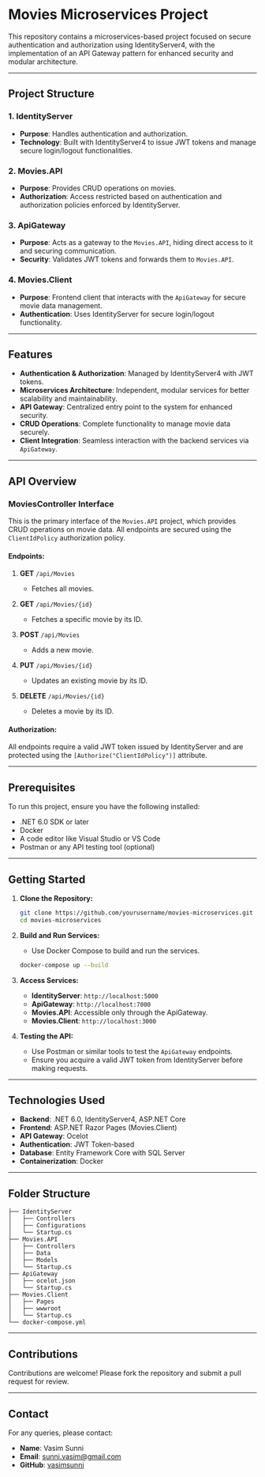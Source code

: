 # Movies Microservices Project

This repository contains a microservices-based project focused on secure authentication and authorization using IdentityServer4, with the implementation of an API Gateway pattern for enhanced security and modular architecture.

---

## Project Structure

### 1. **IdentityServer**
   - **Purpose**: Handles authentication and authorization.
   - **Technology**: Built with IdentityServer4 to issue JWT tokens and manage secure login/logout functionalities.

### 2. **Movies.API**
   - **Purpose**: Provides CRUD operations on movies.
   - **Authorization**: Access restricted based on authentication and authorization policies enforced by IdentityServer.

### 3. **ApiGateway**
   - **Purpose**: Acts as a gateway to the `Movies.API`, hiding direct access to it and securing communication.
   - **Security**: Validates JWT tokens and forwards them to `Movies.API`.

### 4. **Movies.Client**
   - **Purpose**: Frontend client that interacts with the `ApiGateway` for secure movie data management.
   - **Authentication**: Uses IdentityServer for secure login/logout functionality.

---

## Features

- **Authentication & Authorization**: Managed by IdentityServer4 with JWT tokens.
- **Microservices Architecture**: Independent, modular services for better scalability and maintainability.
- **API Gateway**: Centralized entry point to the system for enhanced security.
- **CRUD Operations**: Complete functionality to manage movie data securely.
- **Client Integration**: Seamless interaction with the backend services via `ApiGateway`.

---

## API Overview

### MoviesController Interface

This is the primary interface of the `Movies.API` project, which provides CRUD operations on movie data. All endpoints are secured using the `ClientIdPolicy` authorization policy.

#### Endpoints:

1. **GET** `/api/Movies`
   - Fetches all movies.

2. **GET** `/api/Movies/{id}`
   - Fetches a specific movie by its ID.

3. **POST** `/api/Movies`
   - Adds a new movie.

4. **PUT** `/api/Movies/{id}`
   - Updates an existing movie by its ID.

5. **DELETE** `/api/Movies/{id}`
   - Deletes a movie by its ID.

#### Authorization:
All endpoints require a valid JWT token issued by IdentityServer and are protected using the `[Authorize("ClientIdPolicy")]` attribute.

---

## Prerequisites

To run this project, ensure you have the following installed:

- .NET 6.0 SDK or later
- Docker
- A code editor like Visual Studio or VS Code
- Postman or any API testing tool (optional)

---

## Getting Started

1. **Clone the Repository:**
   ```bash
   git clone https://github.com/yourusername/movies-microservices.git
   cd movies-microservices
   ```

2. **Build and Run Services:**
   - Use Docker Compose to build and run the services.
   ```bash
   docker-compose up --build
   ```

3. **Access Services:**
   - **IdentityServer**: `http://localhost:5000`
   - **ApiGateway**: `http://localhost:7000`
   - **Movies.API**: Accessible only through the ApiGateway.
   - **Movies.Client**: `http://localhost:3000`

4. **Testing the API:**
   - Use Postman or similar tools to test the `ApiGateway` endpoints.
   - Ensure you acquire a valid JWT token from IdentityServer before making requests.

---

## Technologies Used

- **Backend**: .NET 6.0, IdentityServer4, ASP.NET Core
- **Frontend**: ASP.NET Razor Pages (Movies.Client)
- **API Gateway**: Ocelot
- **Authentication**: JWT Token-based
- **Database**: Entity Framework Core with SQL Server
- **Containerization**: Docker

---

## Folder Structure

```
├── IdentityServer
│   ├── Controllers
│   ├── Configurations
│   └── Startup.cs
├── Movies.API
│   ├── Controllers
│   ├── Data
│   ├── Models
│   └── Startup.cs
├── ApiGateway
│   ├── ocelot.json
│   └── Startup.cs
├── Movies.Client
│   ├── Pages
│   ├── wwwroot
│   └── Startup.cs
└── docker-compose.yml
```

---

## Contributions

Contributions are welcome! Please fork the repository and submit a pull request for review.

---

## Contact

For any queries, please contact:

- **Name**: Vasim Sunni
- **Email**: sunni.vasim@gmail.com
- **GitHub**: [vasimsunni](https://github.com/vasimsunni)

